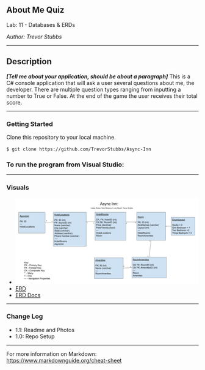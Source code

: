 ## About Me Quiz

Lab: 11 - Databases & ERDs

*Author: Trevor Stubbs*

----

## Description
***[Tell me about your application, should be about a paragraph]***
This is a C# console application that will ask a user several questions about me, the
developer. There are multiple question types ranging from inputting a number to True or False.
At the end of the game the user receives their total score.

---

### Getting Started
Clone this repository to your local machine.

```
$ git clone https://github.com/TrevorStubbs/Async-Inn
```

### To run the program from Visual Studio:

---

### Visuals
- ![ERD](asset/[ERD]AsyncInnTrevorStubbs.png)
- [ERD](asset/[ERD]AsyncInnTrevorStubbs.pdf)
- [ERD Docs](AsyncInnERDExplainedTrevorStubbs.html)


---

### Change Log
- 1.1: Readme and Photos
- 1.0: Repo Setup


------------------------------
For more information on Markdown: https://www.markdownguide.org/cheat-sheet
